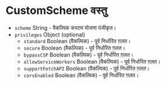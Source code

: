 # CustomScheme वस्तु

* `scheme` String - वैकल्पिक कस्टम योजना पंजीकृत।
* `privileges` Object (optional)
  * `standard` Boolean (वैकल्पिक) - पूर्व निर्धारित ग़लत।
  * `secure` Boolean (वैकल्पिक) - पूर्व निर्धारित ग़लत।
  * `bypassCSP` Boolean (वैकल्पिक) - पूर्व निर्धारित ग़लत।
  * `allowServiceWorkers` Boolean (वैकल्पिक) - पूर्व निर्धारित ग़लत।
  * `supportFetchAPI` Boolean (वैकल्पिक) - पूर्व निर्धारित ग़लत।
  * `corsEnabled` Boolean (वैकल्पिक) - पूर्व निर्धारित ग़लत।
